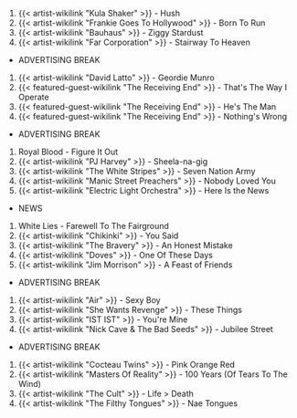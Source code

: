 1. {{< artist-wikilink "Kula Shaker" >}} - Hush
2. {{< artist-wikilink "Frankie Goes To Hollywood" >}} - Born To Run
3. {{< artist-wikilink "Bauhaus" >}} - Ziggy Stardust
4. {{< artist-wikilink "Far Corporation" >}} - Stairway To Heaven

- ADVERTISING BREAK

1. {{< artist-wikilink "David Latto" >}} - Geordie Munro
2. {{< featured-guest-wikilink "The Receiving End" >}} - That's The Way I Operate
3. {{< featured-guest-wikilink "The Receiving End" >}} - He's The Man
4. {{< featured-guest-wikilink "The Receiving End" >}} - Nothing's Wrong

- ADVERTISING BREAK

1. Royal Blood - Figure It Out
2. {{< artist-wikilink "PJ Harvey" >}} - Sheela-na-gig
3. {{< artist-wikilink "The White Stripes" >}} - Seven Nation Army
4. {{< artist-wikilink "Manic Street Preachers" >}} - Nobody Loved You
5. {{< artist-wikilink "Electric Light Orchestra" >}} - Here Is the News

- NEWS

1. White Lies - Farewell To The Fairground
2. {{< artist-wikilink "Chikinki" >}} - You Said
3. {{< artist-wikilink "The Bravery" >}} - An Honest Mistake
4. {{< artist-wikilink "Doves" >}} - One Of These Days
5. {{< artist-wikilink "Jim Morrison" >}} - A Feast of Friends

- ADVERTISING BREAK

1. {{< artist-wikilink "Air" >}} - Sexy Boy
2. {{< artist-wikilink "She Wants Revenge" >}} - These Things
3. {{< artist-wikilink "IST IST" >}} - You're Mine
4. {{< artist-wikilink "Nick Cave & The Bad Seeds" >}} - Jubilee Street

- ADVERTISING BREAK

1. {{< artist-wikilink "Cocteau Twins" >}} - Pink Orange Red
2. {{< artist-wikilink "Masters Of Reality" >}} - 100 Years (Of Tears To The Wind)
3. {{< artist-wikilink "The Cult" >}} - Life > Death
4. {{< artist-wikilink "The Filthy Tongues" >}} - Nae Tongues
